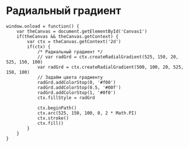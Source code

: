 # Радиальный градиент

    window.onload = function() {
        var theCanvas = document.getElementById('Canvas1')
        if(theCanvas && theCanvas.getContext) {
            var ctx = theCanvas.getContext('2d')
            if(ctx) {
                /* Радиальный градиент */
                // var radGrd = ctx.createRadialGradient(525, 150, 20, 525, 150, 100)
                var radGrd = ctx.createRadialGradient(500, 100, 20, 525, 150, 100)
                // Задаём цвета градиенту
                radGrd.addColorStop(0, '#f00')
                radGrd.addColorStop(0.5, '#00f')
                radGrd.addColorStop(1, '#0f0')
                ctx.fillStyle = radGrd

                ctx.beginPath()
                ctx.arc(525, 150, 100, 0, 2 * Math.PI)
                ctx.stroke()
                ctx.fill()
            }
        }
    }